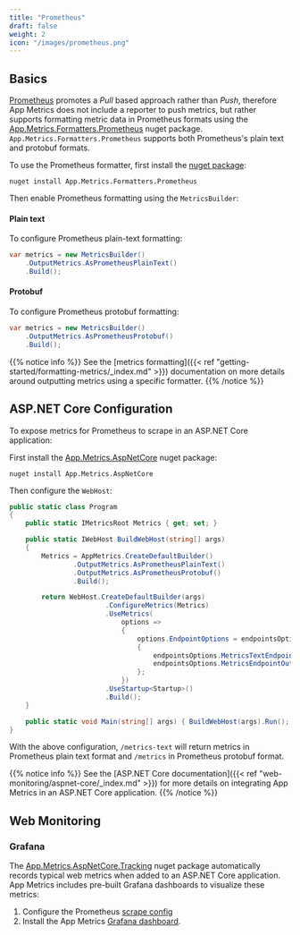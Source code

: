 ```yaml
---
title: "Prometheus"
draft: false
weight: 2
icon: "/images/prometheus.png"
---
```


## Basics

[Prometheus](https://prometheus.io/) promotes a *Pull* based approach rather than *Push*, therefore App Metrics does not include a reporter to push metrics, but rather supports formatting metric data in Prometheus formats using the [App.Metrics.Formatters.Prometheus](https://www.nuget.org/packages/App.Metrics.Formatters.Prometheus/) nuget package. `App.Metrics.Formatters.Prometheus` supports both Prometheus's plain text and protobuf formats.

<i class="fa fa-hand-o-right"></i> To use the Prometheus formatter, first install the [nuget package](https://www.nuget.org/packages/App.Metrics.Formatters.Prometheus/):

```console
nuget install App.Metrics.Formatters.Prometheus
```

<i class="fa fa-hand-o-right"></i> Then enable Prometheus formatting using the `MetricsBuilder`:

#### Plain text

<i class="fa fa-hand-o-right"></i> To configure Prometheus plain-text formatting:

```csharp
var metrics = new MetricsBuilder()
    .OutputMetrics.AsPrometheusPlainText()
    .Build();
```

#### Protobuf

<i class="fa fa-hand-o-right"></i> To configure Prometheus protobuf formatting:

```csharp
var metrics = new MetricsBuilder()
    .OutputMetrics.AsPrometheusProtobuf()
    .Build();
```

{{% notice info %}}
See the [metrics formatting]({{< ref "getting-started/formatting-metrics/_index.md" >}}) documentation on more details around outputting metrics using a specific formatter.
{{% /notice %}}

## ASP.NET Core Configuration

To expose metrics for Prometheus to scrape in an ASP.NET Core application:

<i class="fa fa-hand-o-right"></i> First install the [App.Metrics.AspNetCore](https://www.nuget.org/packages/App.Metrics.AspNetCore/) nuget package:

```console
nuget install App.Metrics.AspNetCore
```

<i class="fa fa-hand-o-right"></i> Then configure the `WebHost`:

```csharp
public static class Program
{
    public static IMetricsRoot Metrics { get; set; }

    public static IWebHost BuildWebHost(string[] args)
    {
        Metrics = AppMetrics.CreateDefaultBuilder()
                .OutputMetrics.AsPrometheusPlainText()
                .OutputMetrics.AsPrometheusProtobuf()
                .Build();

        return WebHost.CreateDefaultBuilder(args)
                        .ConfigureMetrics(Metrics)
                        .UseMetrics(
                            options =>
                            {
                                options.EndpointOptions = endpointsOptions =>
                                {
                                    endpointsOptions.MetricsTextEndpointOutputFormatter = Metrics.OutputMetricsFormatters.OfType<MetricsPrometheusTextOutputFormatter>().First();
                                    endpointsOptions.MetricsEndpointOutputFormatter = Metrics.OutputMetricsFormatters.OfType<MetricsPrometheusProtobufOutputFormatter>().First();
                                };
                            })
                        .UseStartup<Startup>()
                        .Build();
    }

    public static void Main(string[] args) { BuildWebHost(args).Run(); }
}
```

With the above configuration, `/metrics-text` will return metrics in Prometheus plain text format and `/metrics` in Prometheus protobuf format.

{{% notice info %}}
See the [ASP.NET Core documentation]({{< ref "web-monitoring/aspnet-core/_index.md" >}}) for more details on integrating App Metrics in an ASP.NET Core application.
{{% /notice %}}

## Web Monitoring

### Grafana

The [App.Metrics.AspNetCore.Tracking](https://www.nuget.org/packages/App.Metrics.AspNetCore.Tracking/) nuget package automatically records typical web metrics when added to an ASP.NET Core application. App Metrics includes pre-built Grafana dashboards to visualize these metrics:

1. Configure the Prometheus [scrape config](https://prometheus.io/docs/prometheus/latest/configuration/configuration/#scrape_config)
1. Install the App Metrics [Grafana dashboard](https://grafana.com/dashboards/2204).
